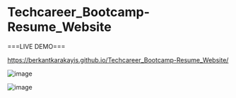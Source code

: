 # Techcareer_Bootcamp-Resume_Website

===LIVE DEMO===

https://berkantkarakayis.github.io/Techcareer_Bootcamp-Resume_Website/

![image](https://github.com/berkantkarakayis/Techcareer_Bootcamp-Resume_Website/assets/102322084/65da46db-d57f-458b-a614-dd0c0e1cb623)

![image](https://github.com/berkantkarakayis/Techcareer_Bootcamp-Resume_Website/assets/102322084/777e4bb6-bb49-4954-86dc-44d62ab71391)


